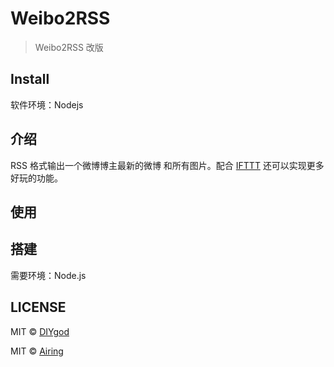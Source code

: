 # Weibo2RSS

> Weibo2RSS 改版

## Install

软件环境：Nodejs

## 介绍

RSS 格式输出一个微博博主最新的微博 和所有图片。配合 [IFTTT](https://ifttt.com/) 还可以实现更多好玩的功能。


## 使用


## 搭建

需要环境：Node.js

## LICENSE

MIT © [DIYgod](http://github.com/DIYgod)

MIT © [Airing](http://github.com/airingursb)